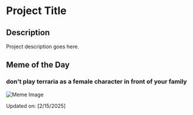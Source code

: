 # Project Title

## Description

Project description goes here.

## Meme of the Day

### don't play terraria as a female character in front of your family
![Meme Image](https://i.redd.it/mtktafqxk3je1.png)

Updated on: [2/15/2025]